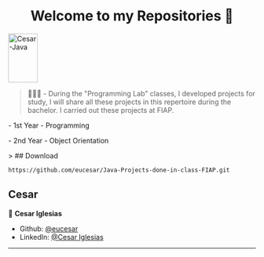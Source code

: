 <h1 align="center">Welcome to my Repositories 🤝</h1>
<p>
   <img align="center" alt="Cesar-Java" height="100" width="60" src="https://cdn.jsdelivr.net/gh/devicons/devicon/icons/java/java-original.svg">
</p>

> 🌱👨‍💻 - During the "Programming Lab" classes, I developed projects for study, I will share all these projects in this repertoire during the bachelor. I carried out these projects at FIAP.
 <p>- 1st Year - Programming</p>
 <p>- 2nd Year - Object Orientation</p>
> 
## Download

```sh
https://github.com/eucesar/Java-Projects-done-in-class-FIAP.git
```

## Cesar

👤 **Cesar Iglesias**

* Github: [@eucesar](https://github.com/eucesar)
* LinkedIn: [@Cesar Iglesias](https://www.linkedin.com/in/cesar-iglesias-tecnologia/)

***
